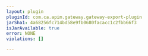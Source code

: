 ```yaml
---
layout: plugin
pluginId: com.ca.apim.gateway.gateway-export-plugin
jarSha1: 4a68256fc714bd58e9fb0680facacc1c2fbb66f3
isJarAvailable: true
error: NONE
violations: []

---
```

